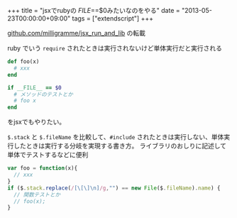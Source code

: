 +++
title = "jsxでrubyの _FILE_==$0みたいなのをやる"
date = "2013-05-23T00:00:00+09:00"
tags = ["extendscript"]
+++

[github.com/milligramme/jsx_run_and_lib][milligramme/jsx_run_and_lib] の転載

ruby でいう `require` されたときは実行されないけど単体実行だと実行される

```ruby
def foo(x)
  # xxx
end

if __FILE__ == $0
  # メソッドのテストとか
  # foo x
end
```

をjsxでもやりたい。

`$.stack` と `$.fileName` を比較して、`#include` されたときは実行しない、単体実行したときは実行する分岐を実現する書き方。  ライブラリのおしりに記述して単体でテストするなどに便利

```js
var foo = function(x){
  // xxx
}
if ($.stack.replace(/[\[\]\n]/g,"") == new File($.fileName).name) {
  // 関数テストとか
  // foo(x);
}
```

<!-- リンクを変数っぽくかける -->
[milligramme/jsx_run_and_lib]: https://github.com/milligramme/jsx_run_and_lib
